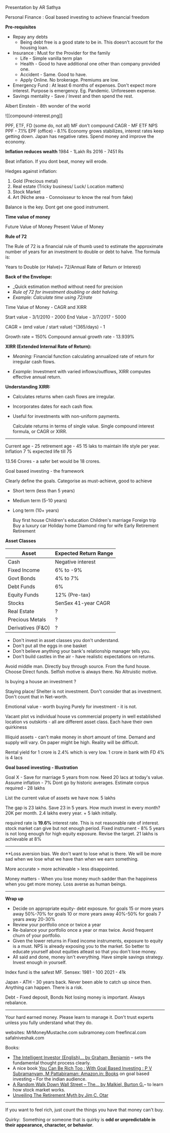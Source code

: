 Presentation by AR Sathya


Personal Finance : Goal based investing to achieve financial freedom

**Pre-requisites**
- Repay any debts 
	-   Being debt free is a good state to be in. This doesn't account for the housing loan. 
- Insurance  : Must for the Provider for the family
	- Life - Simple vanilla term plan
	- Health - Good to have additional one other than company provided one.
	- Accident - Same. Good to have. 
	- Apply Online. No brokerage. Premiums are low. 
- Emergency Fund : At least 6 months of expenses. Don't expect more interest. Purpose is emergency. Eg. Pandemic. Unforeseen expense. 
- Savings mentality - Save / Invest and then spend the rest. 


Albert Einstein - 8th wonder of the world 

![[compound-interest.png]]

PPF, ETF, FD (some do, not all)
MF don't compound
CAGR - MF 
ETF
NPS 
PPF - 7.1% 
EPF (office) - 8.1%
Economy grows stabilizes, interest rates keep getting down. 
Japan has negative rates. Spend money and improve the economy.


**Inflation reduces wealth** 
1984 - 1Lakh Rs
2016 - 7451 Rs

Beat inflation. If you dont beat, money will erode. 

Hedges against inflation: 
1. Gold (Precious metal)
2. Real estate (Tricky business/ Luck/ Location matters)
3. Stock Market
4. Art (Niche area - Connoisseur to know the real from fake)

Balance is the key. Dont get one good instrument. 

**Time value of money**

Future Value of Money 
Present Value of Money

**Rule of 72**

The Rule of 72 is a financial rule of thumb used to estimate the approximate number of years for an investment to double or debt to halve. The formula is: 

Years to Double (or Halve)= 72/Annual Rate of Return or Interest)

**Back of the Envelope:**

- _Quick estimation method without need for precision
- _Rule of 72 for investment doubling or debt halving._
- _Example: Calculate time using 72/rate_


Time Value of Money  - CAGR and XIRR

Start value - 3/1/2010 - 2000
End Value - 3/7/2017 - 5000

CAGR = (end value / start value) ^(365/days) - 1

Growth rate = 150%
Compound annual growth rate - 13.939%

**XIRR (Extended Internal Rate of Return):**

- _Meaning:_ Financial function calculating annualized rate of return for irregular cash flows.
    
- _Example:_ Investment with varied inflows/outflows, XIRR computes effective annual return.
    

**Understanding XIRR:**

- Calculates returns when cash flows are irregular.
- Incorporates dates for each cash flow.
- Useful for investments with non-uniform payments.

  Calculate returns in terms of single value. 
  Single compound interest formula, or CAGR or XIRR. 
  
----
Current age - 25
retirement age - 45
15 laks to maintain life style per year. 
Inflation 7 %
expected life till 75

13.56 Crores - a safer bet would be 18 crores. 


Goal based investing - the framework 

Clearly define the goals. 
Categorise as must-achieve, good to achieve
- Short term (less than 5 years)
- Medium term (5-10 years)
- Long term (10+ years)

	Buy first house 
	Children's education
	Children's marriage
	Foreign trip 
	Buy a luxury car 
	Holiday home
	Diamond ring for wife
	Early Retirement
	Retirement



**Asset Classes**

| Asset           | Expected Return Range    |
|-----------------|--------------------------|
| Cash            | Negative interest        |
| Fixed Income    | 6% to -9%                |
| Govt Bonds      | 4% to 7%                 |
| Debt Funds      | 6%                       |
| Equity Funds    | 12% (Pre-tax)            |
| Stocks          | SenSex 41-year CAGR      |
| Real Estate     | ?                        |
| Precious Metals | ?                        |
| Derivatives (F&O) | ?                        |

- Don't invest in asset classes you don't understand.
- Don't put all the eggs in one basket
- Don't believe anything your bank's relationship manager tells you.
- Don't build castles in the air - have realistic expectations on returns.


Avoid middle man. Directly buy through source. From the fund house. 
Choose Direct funds. 
Selfish motive is always there. No Altruistic motive. 

Is buying a house an investment ? 

Staying place/ Shelter is not investment. Don't consider that as investment. Don't count that in Net-worth. 

Emotional value - worth buying
Purely for investment - it is not.

Vacant plot vs individual house vs commercial property in well established location vs outskirts - all are different asset class. 
Each have their own quirkiness

Illiquid assets - can't make money in short amount of time. 
Demand and supply will vary. On paper might be high. Reality will be difficult. 

Rental yield for 1 crore is 2.4% which is very low. 
1 crore in bank with FD 4% is 4 lacs

**Goal based investing - Illustration**

Goal X - Save for marriage 5 years from now. Need 20 lacs at today's value. 
Assume inflation - 7% Dont go by historic averages. 
Estimate corpus required - 28 lakhs

List the current value of assets we have now. 5 lakhs

The gap is 23 lakhs. Save 23 in 5 years. 
How much invest in every month? 20K per month. 2.4 lakhs every year. + 5 lakh initially. 

required rate is **19.6%** interest rate. 
This is not reasonable rate of interest. stock market can give but not enough period. 
Fixed instrument - 8% 
5 years is not long enough for high equity exposure. 
Revise the target. 21 lakhs is achievable at 8%

----
**Loss aversion bias.
We don't want to lose what is there. 
We will be more sad when we lose what we have than when we earn something.

More accurate > more achievable > less disappointed.

Money matters - When you lose money much sadder than the happiness when you get more money. 
Loss averse as human beings.

---

  **Wrap up**
- Decide on appropriate equity- debt exposure. 
	 for goals 15 or more years away  50%-70%
	 for goals 10 or more years away 40%-50%
	 for goals 7 years away 20-30%
- Review your portfolio once or twice a year
- Re-balance your portfolio once a year or max twice. Avoid frequent churn of your portfolio.
- Given the lower returns in Fixed income instruments, exposure to equity is a must. NPS is already exposing you to the market. So better to educate yourself about equities atleast so that you don't lose money.
- All said and done, money isn't everything. Have simple savings strategy. Invest enough in yourself.


Index fund is the safest MF. 
Sensex:
1981 - 100 
2021 - 41k

Japan - ATH - 30 years back. Never been able to catch up since then. Anything can happen. There is a risk. 

Debt - Fixed deposit, Bonds
Not losing money is important. Always rebalance. 

----
Your hard earned money. Please learn to manage it. 
Don't trust experts unless you fully understand what they do. 

websites:
MrMoneyMustache.com
subramoney.com
freefincal.com 
safalniveshak.com

Books:
- [The Intelligent Investor (English)... by Graham, Benjamin](https://www.amazon.in/Intelligent-Investor-English-Paperback-2013/dp/0062312685/ref=sr_1_3?crid=2I5BWRMY0IV7R&dchild=1&keywords=intelligent+investor&qid=1604860512&sprefix=intelligent%2Caps%2C419&sr=8-3)  – sets the fundamental thought process clearly.
- A nice book [You Can Be Rich Too : With Goal Based Investing : P V Subramanyam, M Pattabiraman: Amazon.in: Books](https://www.amazon.in/You-Can-Rich-Too-Investing/dp/9384061379) on goal based investing – For the indian audience.
- [A Random Walk Down Wall Street – The... by Malkiel, Burton G.](https://www.amazon.in/Random-Walk-Down-Wall-Street/dp/1324002182/ref=sr_1_1?crid=3J8FZ3FR05978&dchild=1&keywords=random+walk+down+wall+street&qid=1604860473&sprefix=random+walk+down+wall+st%2Caps%2C308&sr=8-1)– to learn how stock market works.
- [Unveiling The Retirement Myth by Jim C. Otar](https://www.amazon.com/Unveiling-Retirement-Myth-Jim-Otar/dp/0968963420)

---
If you want to feel rich, just count the things you have that money can't buy.














Quirky:  Something or someone that is quirky is **odd or unpredictable in their appearance, character, or behavior**.




